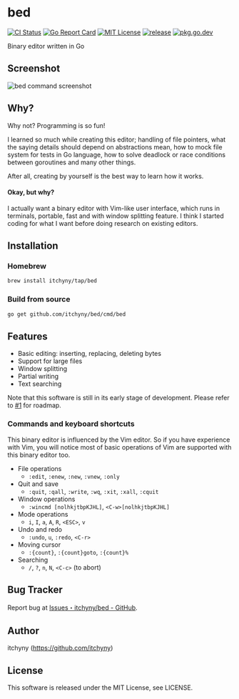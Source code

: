 # bed
[![CI Status](https://github.com/itchyny/bed/workflows/CI/badge.svg)](https://github.com/itchyny/bed/actions)
[![Go Report Card](https://goreportcard.com/badge/github.com/itchyny/bed)](https://goreportcard.com/report/github.com/itchyny/bed)
[![MIT License](https://img.shields.io/badge/license-MIT-blue.svg)](https://github.com/itchyny/bed/blob/main/LICENSE)
[![release](https://img.shields.io/github/release/itchyny/bed/all.svg)](https://github.com/itchyny/bed/releases)
[![pkg.go.dev](https://pkg.go.dev/badge/github.com/itchyny/bed)](https://pkg.go.dev/github.com/itchyny/bed)

Binary editor written in Go

## Screenshot
![bed command screenshot](https://user-images.githubusercontent.com/375258/38499347-2f71306c-3c42-11e8-926e-1782b0bc73f3.png)

## Why?
Why not? Programming is so fun!

I learned so much while creating this editor; handling of file pointers, what the saying details should depend on abstractions mean, how to mock file system for tests in Go language, how to solve deadlock or race conditions between goroutines and many other things.

After all, creating by yourself is the best way to learn how it works.

#### Okay, but why?
I actually want a binary editor with Vim-like user interface, which runs in terminals, portable, fast and with window splitting feature.
I think I started coding for what I want before doing research on existing editors.

## Installation
### Homebrew
```sh
brew install itchyny/tap/bed
```

### Build from source
```bash
go get github.com/itchyny/bed/cmd/bed
```

## Features
- Basic editing: inserting, replacing, deleting bytes
- Support for large files
- Window splitting
- Partial writing
- Text searching

Note that this software is still in its early stage of development.
Please refer to [#1](https://github.com/itchyny/bed/issues/1) for roadmap.

### Commands and keyboard shortcuts
This binary editor is influenced by the Vim editor.
So if you have experience with Vim, you will notice most of basic operations of Vim are supported with this binary editor too.

- File operations
  - `:edit`, `:enew`, `:new`, `:vnew`, `:only`
- Quit and save
  - `:quit`, `:qall`, `:write`, `:wq`, `:xit`, `:xall`, `:cquit`
- Window operations
  - `:wincmd [nolhkjtbpKJHL]`, `<C-w>[nolhkjtbpKJHL]`
- Mode operations
  - `i`, `I`, `a`, `A`, `R`, `<ESC>`, `v`
- Undo and redo
  - `:undo`, `u`, `:redo`, `<C-r>`
- Moving cursor
  - `:{count}`, `:{count}goto`, `:{count}%`
- Searching
  - `/`, `?`, `n`, `N`, `<C-c>` (to abort)

## Bug Tracker
Report bug at [Issues・itchyny/bed - GitHub](https://github.com/itchyny/bed/issues).

## Author
itchyny (https://github.com/itchyny)

## License
This software is released under the MIT License, see LICENSE.
